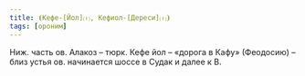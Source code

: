 ```yaml
---
title: ⦗Кефе-[Йол]⒯, Кефиол-[Дереси]⒯⦘
tags: [ороним]
---
```


Ниж. часть ов. Алакоз – тюрк. Кефе йол – «дорога в Кафу» (Феодосию) – близ устья
ов. начинается шоссе в Судак и далее к В.
